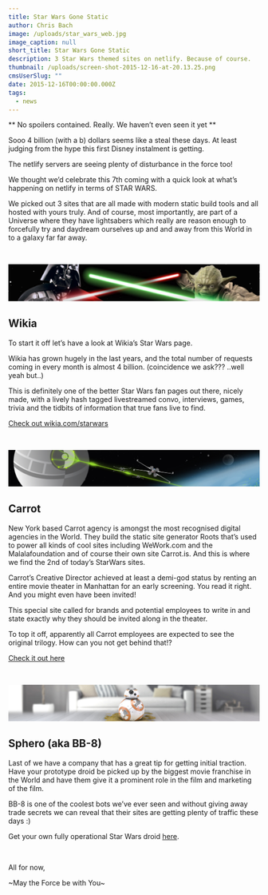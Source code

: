 ```yaml
---
title: Star Wars Gone Static
author: Chris Bach
image: /uploads/star_wars_web.jpg
image_caption: null
short_title: Star Wars Gone Static
description: 3 Star Wars themed sites on netlify. Because of course.
thumbnail: /uploads/screen-shot-2015-12-16-at-20.13.25.png
cmsUserSlug: ""
date: 2015-12-16T00:00:00.000Z
tags:
  - news
---
```


** No spoilers contained. Really. We haven’t even seen it yet **

Sooo 4 billion (with a b) dollars seems like a steal these days. At least judging from the hype this first Disney instalment is getting.

The netlify servers are seeing plenty of disturbance in the force too!

We thought we’d celebrate this 7th coming with a quick look at what’s happening on netlify in terms of STAR WARS.

We picked out 3 sites that are all made with modern static build tools and all hosted with yours truly. And of course, most importantly, are part of a Universe where they have lightsabers which really are reason enough to forcefully try and daydream ourselves up and and away from this World in to a galaxy far far away.

<!-- excerpt -->

<br>

![wikia-starwars.png](/uploads/wikia-starwars.png)

## Wikia ##
To start it off let’s have a look at Wikia’s Star Wars page.

Wikia has grown hugely in the last years, and the total number of requests coming in every month is almost 4 billion. (coincidence we ask??? ..well yeah but..)

This is definitely one of the better Star Wars fan pages out there, nicely made, with a lively hash tagged livestreamed convo, interviews, games, trivia and the tidbits of information that true fans live to find.

[Check out wikia.com/starwars](http://www.wikia.com/starwars)

<br>

![carrot-starwars.jpg](/uploads/carrot-starwars.jpg)

## Carrot ##
New York based Carrot agency is amongst the most recognised digital agencies in the World. They build the static site generator Roots that’s used to power all kinds of cool sites including WeWork.com and the Malalafoundation and of course their own site Carrot.is. And this is where we find the 2nd of today’s StarWars sites.

Carrot’s Creative Director achieved at least a demi-god status by renting an entire movie theater in Manhattan for an early screening. You read it right. And you might even have been invited!

This special site called for brands and potential employees to write in and state exactly why they should be invited along in the theater.

To top it off, apparently all Carrot employees are expected to see the original trilogy. How can you not get behind that!?

[Check it out here](http://carrot.is/starwarsvip)

<br>

![sphero.jpg](/uploads/sphero.jpg)

## Sphero (aka BB-8) ##
Last of we have a company that has a great tip for getting initial traction. Have your prototype droid be picked up by the biggest movie franchise in the World and have them give it a prominent role in the film and marketing of the film.

BB-8 is one of the coolest bots we’ve ever seen and without giving away trade secrets we can reveal that their sites are getting plenty of traffic these days :)

Get your own fully operational Star Wars droid [here](http://www.sphero.com/starwars).

<br>

All for now,

 ~May the Force be with You~
